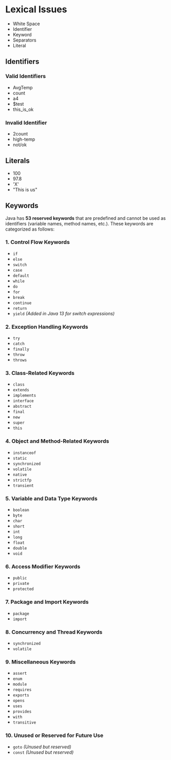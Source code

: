 # Lexical Issues
*  White Space
*  Identifier
*  Keyword
*  Separators
*  Literal


## Identifiers 
### Valid Identifiers 
* AvgTemp
* count
* a4
* $test
* this_is_ok

### Invalid Identifier
* 2count
* high-temp
* not/ok


## Literals
* 100
* 97.8
* 'X'
* "This is us"


## Keywords
Java has **53 reserved keywords** that are predefined and cannot be used as identifiers (variable names, method names, etc.). These keywords are categorized as follows:

### **1. Control Flow Keywords**
- `if`
- `else`
- `switch`
- `case`
- `default`
- `while`
- `do`
- `for`
- `break`
- `continue`
- `return`
- `yield` *(Added in Java 13 for switch expressions)*

### **2. Exception Handling Keywords**
- `try`
- `catch`
- `finally`
- `throw`
- `throws`

### **3. Class-Related Keywords**
- `class`
- `extends`
- `implements`
- `interface`
- `abstract`
- `final`
- `new`
- `super`
- `this`

### **4. Object and Method-Related Keywords**
- `instanceof`
- `static`
- `synchronized`
- `volatile`
- `native`
- `strictfp`
- `transient`

### **5. Variable and Data Type Keywords**
- `boolean`
- `byte`
- `char`
- `short`
- `int`
- `long`
- `float`
- `double`
- `void`

### **6. Access Modifier Keywords**
- `public`
- `private`
- `protected`

### **7. Package and Import Keywords**
- `package`
- `import`

### **8. Concurrency and Thread Keywords**
- `synchronized`
- `volatile`

### **9. Miscellaneous Keywords**
- `assert`
- `enum`
- `module`
- `requires`
- `exports`
- `opens`
- `uses`
- `provides`
- `with`
- `transitive`

### **10. Unused or Reserved for Future Use**
- `goto` *(Unused but reserved)*
- `const` *(Unused but reserved)*


